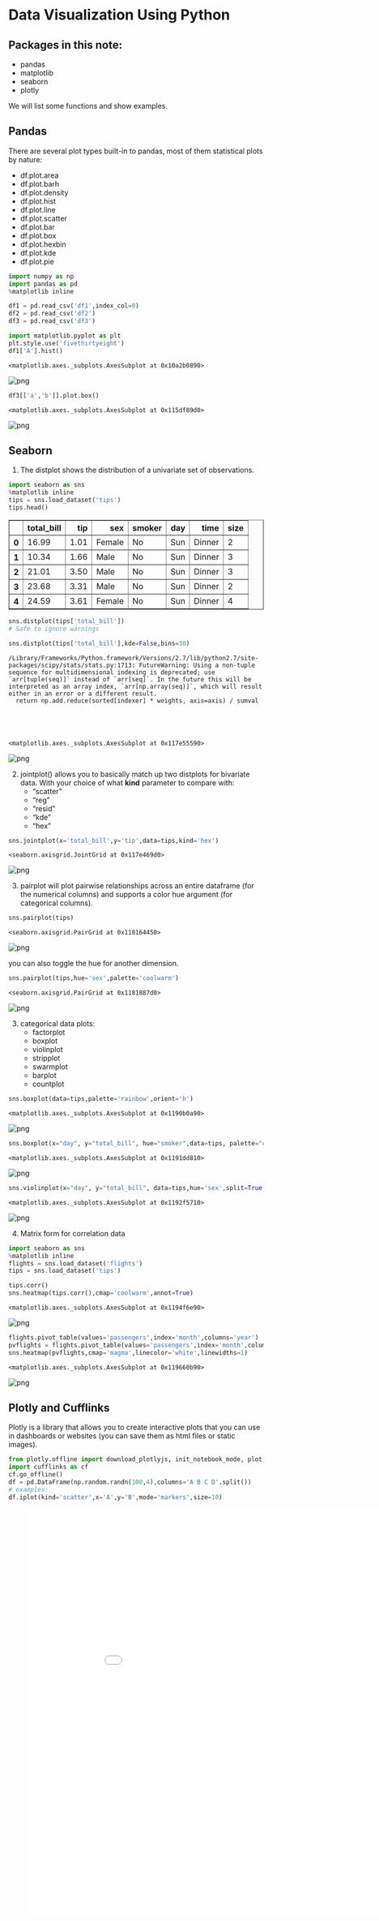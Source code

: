 
# Data Visualization Using Python
## Packages in this note:
* pandas
* matplotlib
* seaborn
* plotly

We will list some functions and show examples.

## Pandas
There are several plot types built-in to pandas, most of them statistical plots by nature:
* df.plot.area
* df.plot.barh
* df.plot.density
* df.plot.hist
* df.plot.line
* df.plot.scatter
* df.plot.bar
* df.plot.box
* df.plot.hexbin
* df.plot.kde
* df.plot.pie


```python
import numpy as np
import pandas as pd
%matplotlib inline

df1 = pd.read_csv('df1',index_col=0)
df2 = pd.read_csv('df2')
df3 = pd.read_csv('df3')

import matplotlib.pyplot as plt
plt.style.use('fivethirtyeight')
df1['A'].hist()
```




    <matplotlib.axes._subplots.AxesSubplot at 0x10a2b0890>




![png](Data%20Visualization_files/Data%20Visualization_2_1.png)



```python
df3[['a','b']].plot.box()
```




    <matplotlib.axes._subplots.AxesSubplot at 0x115df89d0>




![png](Data%20Visualization_files/Data%20Visualization_3_1.png)


## Seaborn
1. The distplot shows the distribution of a univariate set of observations.



```python
import seaborn as sns
%matplotlib inline
tips = sns.load_dataset('tips')
tips.head()
```




<div>
<style scoped>
    .dataframe tbody tr th:only-of-type {
        vertical-align: middle;
    }

    .dataframe tbody tr th {
        vertical-align: top;
    }

    .dataframe thead th {
        text-align: right;
    }
</style>
<table border="1" class="dataframe">
  <thead>
    <tr style="text-align: right;">
      <th></th>
      <th>total_bill</th>
      <th>tip</th>
      <th>sex</th>
      <th>smoker</th>
      <th>day</th>
      <th>time</th>
      <th>size</th>
    </tr>
  </thead>
  <tbody>
    <tr>
      <th>0</th>
      <td>16.99</td>
      <td>1.01</td>
      <td>Female</td>
      <td>No</td>
      <td>Sun</td>
      <td>Dinner</td>
      <td>2</td>
    </tr>
    <tr>
      <th>1</th>
      <td>10.34</td>
      <td>1.66</td>
      <td>Male</td>
      <td>No</td>
      <td>Sun</td>
      <td>Dinner</td>
      <td>3</td>
    </tr>
    <tr>
      <th>2</th>
      <td>21.01</td>
      <td>3.50</td>
      <td>Male</td>
      <td>No</td>
      <td>Sun</td>
      <td>Dinner</td>
      <td>3</td>
    </tr>
    <tr>
      <th>3</th>
      <td>23.68</td>
      <td>3.31</td>
      <td>Male</td>
      <td>No</td>
      <td>Sun</td>
      <td>Dinner</td>
      <td>2</td>
    </tr>
    <tr>
      <th>4</th>
      <td>24.59</td>
      <td>3.61</td>
      <td>Female</td>
      <td>No</td>
      <td>Sun</td>
      <td>Dinner</td>
      <td>4</td>
    </tr>
  </tbody>
</table>
</div>




```python
sns.distplot(tips['total_bill'])
# Safe to ignore warnings

sns.distplot(tips['total_bill'],kde=False,bins=30)

```

    /Library/Frameworks/Python.framework/Versions/2.7/lib/python2.7/site-packages/scipy/stats/stats.py:1713: FutureWarning: Using a non-tuple sequence for multidimensional indexing is deprecated; use `arr[tuple(seq)]` instead of `arr[seq]`. In the future this will be interpreted as an array index, `arr[np.array(seq)]`, which will result either in an error or a different result.
      return np.add.reduce(sorted[indexer] * weights, axis=axis) / sumval





    <matplotlib.axes._subplots.AxesSubplot at 0x117e55590>




![png](Data%20Visualization_files/Data%20Visualization_6_2.png)


2. jointplot() allows you to basically match up two distplots for bivariate data. With your choice of what **kind** parameter to compare with:
      * “scatter”
      * “reg”
      * “resid”
      * “kde”
      * “hex”


```python
sns.jointplot(x='total_bill',y='tip',data=tips,kind='hex')
```




    <seaborn.axisgrid.JointGrid at 0x117e469d0>




![png](Data%20Visualization_files/Data%20Visualization_8_1.png)


3. pairplot will plot pairwise relationships across an entire dataframe (for the numerical columns) and supports a color hue argument (for categorical columns).


```python
sns.pairplot(tips)
```




    <seaborn.axisgrid.PairGrid at 0x118164450>




![png](Data%20Visualization_files/Data%20Visualization_10_1.png)


you can also toggle the hue for another dimension.


```python
sns.pairplot(tips,hue='sex',palette='coolwarm')
```




    <seaborn.axisgrid.PairGrid at 0x1181887d0>




![png](Data%20Visualization_files/Data%20Visualization_12_1.png)


3. categorical data plots:
    * factorplot
    * boxplot
    * violinplot
    * stripplot
    * swarmplot
    * barplot
    * countplot


```python
sns.boxplot(data=tips,palette='rainbow',orient='h')
```




    <matplotlib.axes._subplots.AxesSubplot at 0x1190b0a90>




![png](Data%20Visualization_files/Data%20Visualization_14_1.png)



```python
sns.boxplot(x="day", y="total_bill", hue="smoker",data=tips, palette="coolwarm")
```




    <matplotlib.axes._subplots.AxesSubplot at 0x1191dd810>




![png](Data%20Visualization_files/Data%20Visualization_15_1.png)



```python
sns.violinplot(x="day", y="total_bill", data=tips,hue='sex',split=True,palette='Set1')
```




    <matplotlib.axes._subplots.AxesSubplot at 0x1192f5710>




![png](Data%20Visualization_files/Data%20Visualization_16_1.png)


4. Matrix form for correlation data


```python
import seaborn as sns
%matplotlib inline
flights = sns.load_dataset('flights')
tips = sns.load_dataset('tips')

tips.corr()
sns.heatmap(tips.corr(),cmap='coolwarm',annot=True)
```




    <matplotlib.axes._subplots.AxesSubplot at 0x1194f6e90>




![png](Data%20Visualization_files/Data%20Visualization_18_1.png)



```python
flights.pivot_table(values='passengers',index='month',columns='year')
pvflights = flights.pivot_table(values='passengers',index='month',columns='year')
sns.heatmap(pvflights,cmap='magma',linecolor='white',linewidths=1)
```




    <matplotlib.axes._subplots.AxesSubplot at 0x119660b90>




![png](Data%20Visualization_files/Data%20Visualization_19_1.png)


## Plotly and Cufflinks
Plotly is a library that allows you to create interactive plots that you can use in dashboards or websites (you can save them as html files or static images).


```python
from plotly.offline import download_plotlyjs, init_notebook_mode, plot, iplot
import cufflinks as cf
cf.go_offline()
df = pd.DataFrame(np.random.randn(100,4),columns='A B C D'.split())
# examples:
df.iplot(kind='scatter',x='A',y='B',mode='markers',size=10)
```

<!-- blank line -->
<figure class="video_container">
  <iframe width="900" height="800" frameborder="0" scrolling="no" src="//plot.ly/~luoqiaoen/3.embed"></iframe>
</figure>
<!-- blank line -->
